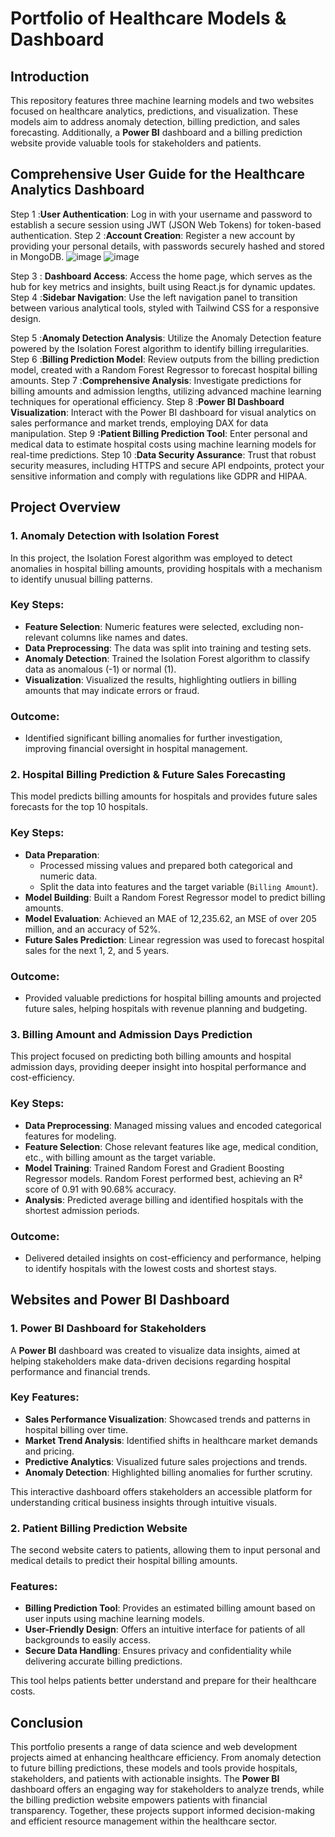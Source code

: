 # Portfolio of Healthcare Models & Dashboard

## Introduction
This repository features three machine learning models and two websites focused on healthcare analytics, predictions, and visualization. These models aim to address anomaly detection, billing prediction, and sales forecasting. Additionally, a **Power BI** dashboard and a billing prediction website provide valuable tools for stakeholders and patients.

## Comprehensive User Guide for the Healthcare Analytics Dashboard
Step 1 :**User Authentication**:
Log in with your username and password to establish a secure session using JWT (JSON Web Tokens) for token-based authentication.
Step 2 :**Account Creation**:
Register a new account by providing your personal details, with passwords securely hashed and stored in MongoDB.
![image](https://github.com/user-attachments/assets/8ae83b1f-7769-4471-bc53-d971e0ac9301)
![image](https://github.com/user-attachments/assets/e9c7a2ee-d670-4bbc-b1b9-10f361849a3e)


Step 3 : **Dashboard Access**:
Access the home page, which serves as the hub for key metrics and insights, built using React.js for dynamic updates.
Step 4 :**Sidebar Navigation**:
Use the left navigation panel to transition between various analytical tools, styled with Tailwind CSS for a responsive design.

Step 5 :**Anomaly Detection Analysis**:
Utilize the Anomaly Detection feature powered by the Isolation Forest algorithm to identify billing irregularities.
Step 6 :**Billing Prediction Model**:
Review outputs from the billing prediction model, created with a Random Forest Regressor to forecast hospital billing amounts.
Step 7 :**Comprehensive Analysis**:
Investigate predictions for billing amounts and admission lengths, utilizing advanced machine learning techniques for operational efficiency.
Step 8 :**Power BI Dashboard Visualization**:
Interact with the Power BI dashboard for visual analytics on sales performance and market trends, employing DAX for data manipulation.
Step 9 **:Patient Billing Prediction Tool**:
Enter personal and medical data to estimate hospital costs using machine learning models for real-time predictions.
Step 10 :**Data Security Assurance**:
Trust that robust security measures, including HTTPS and secure API endpoints, protect your sensitive information and comply with regulations like GDPR and HIPAA.


## Project Overview
### 1. **Anomaly Detection with Isolation Forest**
In this project, the Isolation Forest algorithm was employed to detect anomalies in hospital billing amounts, providing hospitals with a mechanism to identify unusual billing patterns.

### Key Steps:
- **Feature Selection**: Numeric features were selected, excluding non-relevant columns like names and dates.
- **Data Preprocessing**: The data was split into training and testing sets.
- **Anomaly Detection**: Trained the Isolation Forest algorithm to classify data as anomalous (-1) or normal (1).
- **Visualization**: Visualized the results, highlighting outliers in billing amounts that may indicate errors or fraud.

### Outcome:
- Identified significant billing anomalies for further investigation, improving financial oversight in hospital management.

### 2. **Hospital Billing Prediction & Future Sales Forecasting**
This model predicts billing amounts for hospitals and provides future sales forecasts for the top 10 hospitals.

### Key Steps:
- **Data Preparation**: 
    - Processed missing values and prepared both categorical and numeric data.
    - Split the data into features and the target variable (`Billing Amount`).
- **Model Building**: Built a Random Forest Regressor model to predict billing amounts.
- **Model Evaluation**: Achieved an MAE of 12,235.62, an MSE of over 205 million, and an accuracy of 52%.
- **Future Sales Prediction**: Linear regression was used to forecast hospital sales for the next 1, 2, and 5 years.

### Outcome:
- Provided valuable predictions for hospital billing amounts and projected future sales, helping hospitals with revenue planning and budgeting.

### 3. **Billing Amount and Admission Days Prediction**
This project focused on predicting both billing amounts and hospital admission days, providing deeper insight into hospital performance and cost-efficiency.

### Key Steps:
- **Data Preprocessing**: Managed missing values and encoded categorical features for modeling.
- **Feature Selection**: Chose relevant features like age, medical condition, etc., with billing amount as the target variable.
- **Model Training**: Trained Random Forest and Gradient Boosting Regressor models. Random Forest performed best, achieving an R² score of 0.91 with 90.68% accuracy.
- **Analysis**: Predicted average billing and identified hospitals with the shortest admission periods.

### Outcome:
- Delivered detailed insights on cost-efficiency and performance, helping to identify hospitals with the lowest costs and shortest stays.

## Websites and Power BI Dashboard

### 1. **Power BI Dashboard for Stakeholders**
A **Power BI** dashboard was created to visualize data insights, aimed at helping stakeholders make data-driven decisions regarding hospital performance and financial trends.

### Key Features:
- **Sales Performance Visualization**: Showcased trends and patterns in hospital billing over time.
- **Market Trend Analysis**: Identified shifts in healthcare market demands and pricing.
- **Predictive Analytics**: Visualized future sales projections and trends.
- **Anomaly Detection**: Highlighted billing anomalies for further scrutiny.

This interactive dashboard offers stakeholders an accessible platform for understanding critical business insights through intuitive visuals.

### 2. **Patient Billing Prediction Website**
The second website caters to patients, allowing them to input personal and medical details to predict their hospital billing amounts.

### Features:
- **Billing Prediction Tool**: Provides an estimated billing amount based on user inputs using machine learning models.
- **User-Friendly Design**: Offers an intuitive interface for patients of all backgrounds to easily access.
- **Secure Data Handling**: Ensures privacy and confidentiality while delivering accurate billing predictions.

This tool helps patients better understand and prepare for their healthcare costs.

## Conclusion
This portfolio presents a range of data science and web development projects aimed at enhancing healthcare efficiency. From anomaly detection to future billing predictions, these models and tools provide hospitals, stakeholders, and patients with actionable insights. The **Power BI** dashboard offers an engaging way for stakeholders to analyze trends, while the billing prediction website empowers patients with financial transparency. Together, these projects support informed decision-making and efficient resource management within the healthcare sector.
